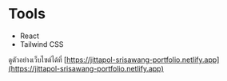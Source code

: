 # Tools
- React
- Tailwind CSS

ดูตัวอย่างเว็บไซต์ได้ที่ [https://jittapol-srisawang-portfolio.netlify.app](https://jittapol-srisawang-portfolio.netlify.app)
